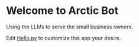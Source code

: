# Welcome to Arctic Bot

Using the LLMs to serve the small business owners.

Edit [Hello.py](./Hello.py) to customize this app your desire.
